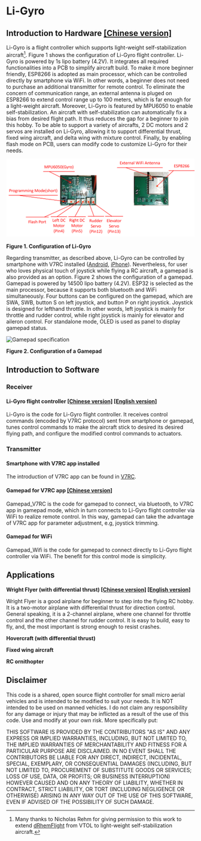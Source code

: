 # Li-Gyro
## Introduction to Hardware [[Chinese version]](https://github.com/ChihChuanCheng/Li-Gyro/blob/main/Li-Gyro[cn].pdf)
Li-Gyro is a flight controller which supports light-weight self-stabilization aircraft[^1]. Figure 1 shows the configuration of Li-Gyro flight controller. Li-Gyro is powered by 1s lipo battery (4.2V). It integrates all required functionalities into a PCB to simplify aircraft build. To make it more beginner friendly, ESP8266 is adopted as main processor, which can be controlled directly by smartphone via WiFi. In other words, a beginner does not need to purchase an additional transmitter for remote control. To eliminate the concern of communication range, an external antenna is pluged on ESP8266 to extend control range up to 100 meters, which is far enough for a light-weight aircraft. Moreover, Li-Gyro is featured by MPU6050 to enable self-stabilization. An aircraft with self-stabilization can automatically fix a bias from desired flight path. It thus reduces the gap for a beginner to join this hobby. To be able to support a variety of aircrafts, 2 DC motors and 2 servos are installed on Li-Gyro, allowing it to support differential thrust, fixed wing aircraft, and delta wing with mixture control. Finally, by enabling flash mode on PCB, users can modify code to customize Li-Gyro for their needs. 

[^1]: Many thanks to Nicholas Rehm for giving permission to this work to extend [dRhemFlight](https://github.com/nickrehm/dRehmFlight) from VTOL to light-weight self-stabilization aircraft.

![Li-Gyro specification](https://github.com/ChihChuanCheng/Li-Gyro/blob/main/Li-GyroFlightController[en].png)

**Figure 1. Configuration of Li-Gyro**

Regarding transmitter, as described above, Li-Gyro can be controlled by smartphone with V7RC installed ([Android](https://play.google.com/store/apps/details?id=com.v7idea.v7rcliteandroidsdkversion&hl=zh_TW&gl=US), [iPhone](https://apps.apple.com/tw/app/v7rc/id1390983964)). Nevertheless, for user who loves physical touch of joystick while flying a RC aircraft, a gamepad is also provided as an option. Figure 2 shows the configuration of a gamepad. Gamepad is powered by 14500 lipo battery (4.2V). ESP32 is selected as the main processor, because it supports both bluetooth and WiFi simultaneously. Four buttons can be configured on the gamepad, which are SWA, SWB, button S on left joystick, and button P on right joystick. Joystick is designed for lefthand throttle. In other words, left joystick is mainly for throttle and rudder control, while right joystick is mainly for elevator and aileron control. For standalone mode, OLED is used as panel to display gamepad status.

![Gamepad specification](https://github.com/ChihChuanCheng/Li-Gyro/blob/main/Gamepad[en].png)

**Figure 2. Configuration of a Gamepad**

## Introduction to Software
### Receiver
#### Li-Gyro flight controller [[Chinese version]](https://github.com/ChihChuanCheng/Li-Gyro/blob/main/Li-Gyro/Li-Gyro[Code][cn].pdf) [[English version]](https://github.com/ChihChuanCheng/Li-Gyro/blob/main/Li-Gyro/Li-Gyro[Code][en].pdf)
Li-Gyro is the code for Li-Gyro flight controller. It receives control commands (encoded by V7RC protocol) sent from smartphone or gamepad, tunes control commands to make the aircraft stick to desired its desired flying path, and configure the modified control commands to actuators.
### Transmitter
#### Smartphone with V7RC app installed
The introduction of V7RC app can be found in [V7RC](https://hackmd.io/@accomdemy/v7rc).
#### Gamepad for V7RC app [[Chinese version]](https://github.com/ChihChuanCheng/Li-Gyro/blob/main/Gamepad_V7RC/Gamepad_V7RC[cn].pdf)
Gamepad_V7RC is the code for gamepad to connect, via bluetooth, to V7RC app in gamepad mode, which in turn connects to Li-Gyro flight controller via WiFi to realize remote control. In this way, gamepad can take the advantage of V7RC app for parameter adjustment, e.g, joystick trimming.
#### Gamepad for WiFi
Gamepad_Wifi is the code for gamepad to connect directly to Li-Gyro flight controller via WiFi. The benefit for this control mode is simplicity.

## Applications
**Wright Flyer (with differential thrust) [[Chinese version]](https://github.com/ChihChuanCheng/Li-Gyro/blob/main/Wright_Flyer/Wright_Flyer[cn].pdf) [[English version]](https://github.com/ChihChuanCheng/Li-Gyro/blob/main/Wright_Flyer/Wright_Flyer[en].pdf)**

Wright Flyer is a good airplane for beginner to step into the flying RC hobby. It is a two-motor airplane with differential thrust for direction control. General speaking, it is a 2-channel airplane, where one channel for throttle control and the other channel for rudder control. It is easy to build, easy to fly, and, the most important is strong enough to resist crashes. 

**Hovercraft (with differential thrust)**

**Fixed wing aircraft**

**RC ornithopter**

## Disclaimer
This code is a shared, open source flight controller for small micro aerial vehicles and is intended to be modified to suit your needs. It is NOT intended to be used on manned vehicles. I do not claim any responsibility for any damage or injury that may be inflicted as a result of the use of this code. Use and modify at your own risk. More specifically put:

THIS SOFTWARE IS PROVIDED BY THE CONTRIBUTORS "AS IS" AND ANY EXPRESS OR IMPLIED WARRANTIES, INCLUDING, BUT NOT LIMITED TO, THE IMPLIED WARRANTIES OF MERCHANTABILITY AND FITNESS FOR A PARTICULAR PURPOSE ARE DISCLAIMED. IN NO EVENT SHALL THE CONTRIBUTORS BE LIABLE FOR ANY DIRECT, INDIRECT, INCIDENTAL, SPECIAL, EXEMPLARY, OR CONSEQUENTIAL DAMAGES (INCLUDING, BUT NOT LIMITED TO, PROCUREMENT OF SUBSTITUTE GOODS OR SERVICES; LOSS OF USE, DATA, OR PROFITS; OR BUSINESS INTERRUPTION) HOWEVER CAUSED AND ON ANY THEORY OF LIABILITY, WHETHER IN CONTRACT, STRICT LIABILITY, OR TORT (INCLUDING NEGLIGENCE OR OTHERWISE) ARISING IN ANY WAY OUT OF THE USE OF THIS SOFTWARE, EVEN IF ADVISED OF THE POSSIBILITY OF SUCH DAMAGE.

